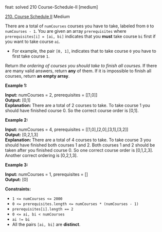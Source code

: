 feat: solved 210 Course-Schedule-II [medium]

[210. Course Schedule II](https://leetcode.com/problems/course-schedule-ii/)
Medium

There are a total of  `numCourses`  courses you have to take, labeled from  `0`  to  `numCourses - 1`. You are given an array  `prerequisites`  where  `prerequisites[i] = [ai, bi]`  indicates that you  **must**  take course  `bi`  first if you want to take course  `ai`.

-   For example, the pair  `[0, 1]`, indicates that to take course  `0`  you have to first take course  `1`.

Return  _the ordering of courses you should take to finish all courses_. If there are many valid answers, return  **any**  of them. If it is impossible to finish all courses, return  **an empty array**.

**Example 1:**

**Input:** numCourses = 2, prerequisites = [[1,0]]  
**Output:** [0,1]  
**Explanation:** There are a total of 2 courses to take. To take course 1 you should have finished course 0. So the correct course order is [0,1].

**Example 2:**

**Input:** numCourses = 4, prerequisites = [[1,0],[2,0],[3,1],[3,2]]  
**Output:** [0,2,1,3]  
**Explanation:** There are a total of 4 courses to take. To take course 3 you should have finished both courses 1 and 2. Both courses 1 and 2 should be taken after you finished course 0.
So one correct course order is [0,1,2,3]. Another correct ordering is [0,2,1,3].

**Example 3:**

**Input:** numCourses = 1, prerequisites = []  
**Output:** [0]

**Constraints:**

-   `1 <= numCourses <= 2000`
-   `0 <= prerequisites.length <= numCourses * (numCourses - 1)`
-   `prerequisites[i].length == 2`
-   `0 <= ai, bi < numCourses`
-   `ai != bi`
-   All the pairs  `[ai, bi]`  are  **distinct**.